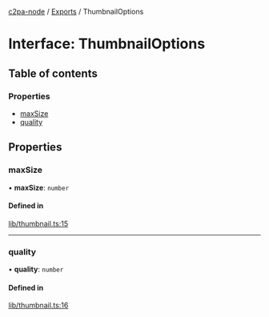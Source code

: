 [c2pa-node](../README.md) / [Exports](../modules.md) / ThumbnailOptions

# Interface: ThumbnailOptions

## Table of contents

### Properties

- [maxSize](ThumbnailOptions.md#maxsize)
- [quality](ThumbnailOptions.md#quality)

## Properties

### maxSize

• **maxSize**: `number`

#### Defined in

[lib/thumbnail.ts:15](https://github.com/contentauth/c2pa-node/blob/db40930/js-src/lib/thumbnail.ts#L15)

___

### quality

• **quality**: `number`

#### Defined in

[lib/thumbnail.ts:16](https://github.com/contentauth/c2pa-node/blob/db40930/js-src/lib/thumbnail.ts#L16)
